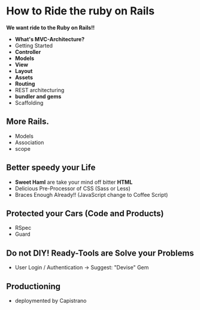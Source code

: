 How to Ride the ruby on Rails
==================
**We want ride to the Ruby on Rails!!**

* **What's MVC-Architecture?**
* Getting Started
* **Controller**
* **Models**
* **View**
 * **Layout**
 * **Assets**
* **Routing**
 * REST architecturing
* **bundler and gems**
* Scaffolding

## More Rails.

* Models
 * Association
 * scope

## Better speedy your Life

* **Sweet Haml** are take your mind off bitter **HTML**
* Delicious Pre-Processor of CSS (Sass or Less)
* Braces Enough Already!! (JavaScript change to Coffee Script)

## Protected your Cars (Code and Products)

* RSpec
* Guard

## Do not DIY! Ready-Tools are Solve your Problems

* User Login / Authentication -> Suggest: "Devise" Gem

## Productioning

* deploymented by Capistrano
